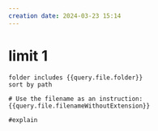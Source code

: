 ```yaml
---
creation date: 2024-03-23 15:14
---
```


# limit 1

```tasks
folder includes {{query.file.folder}}
sort by path

# Use the filename as an instruction:
{{query.file.filenameWithoutExtension}}

#explain
```
